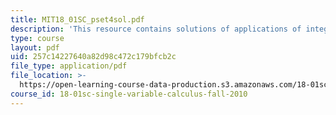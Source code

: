 ```yaml
---
title: MIT18_01SC_pset4sol.pdf
description: 'This resource contains solutions of applications of integration problems. '
type: course
layout: pdf
uid: 257c14227640a82d98c472c179bfcb2c
file_type: application/pdf
file_location: >-
  https://open-learning-course-data-production.s3.amazonaws.com/18-01sc-single-variable-calculus-fall-2010/257c14227640a82d98c472c179bfcb2c_MIT18_01SC_pset4sol.pdf
course_id: 18-01sc-single-variable-calculus-fall-2010
---
```

